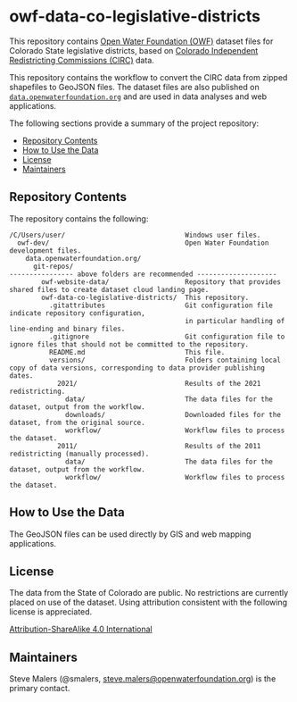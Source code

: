 # owf-data-co-legislative-districts #

This repository contains [Open Water Foundation (OWF)](https://openwaterfoundation.org)
dataset files for Colorado State legislative districts,
based on [Colorado Independent Redistricting Commissions (CIRC)](https://redistricting.colorado.gov) data.

This repository contains the workflow to convert the CIRC data from zipped shapefiles to GeoJSON files.
The dataset files are also published on
[`data.openwaterfoundation.org`](https://data.openwtaerfoundation.org)
and are used in data analyses and web applications.

The following sections provide a summary of the project repository:

* [Repository Contents](#repository-contents)
* [How to Use the Data](#how-to-use-the-data)
* [License](#license)
* [Maintainers](#maintainers)

## Repository Contents ##

The repository contains the following:

```text
/C/Users/user/                              Windows user files.
  owf-dev/                                  Open Water Foundation development files.
    data.openwaterfoundation.org/
      git-repos/
---------------- above folders are recommended --------------------
        owf-website-data/                   Repository that provides shared files to create dataset cloud landing page.
        owf-data-co-legislative-districts/  This repository.
          .gitattributes                    Git configuration file indicate repository configuration,
                                            in particular handling of line-ending and binary files.
          .gitignore                        Git configuration file to ignore files that should not be committed to the repository.
          README.md                         This file.
          versions/                         Folders containing local copy of data versions, corresponding to data provider publishing dates.
            2021/                           Results of the 2021 redistricting.
              data/                         The data files for the dataset, output from the workflow.
              downloads/                    Downloaded files for the dataset, from the original source.
              workflow/                     Workflow files to process the dataset.
            2011/                           Results of the 2011 redistricting (manually processed).
              data/                         The data files for the dataset, output from the workflow.
              workflow/                     Workflow files to process the dataset.
```

## How to Use the Data ##

The GeoJSON files can be used directly by GIS and web mapping applications.

## License ##

The data from the State of Colorado are public.
No restrictions are currently placed on use of the dataset.
Using attribution consistent with the following license is appreciated.

[Attribution-ShareAlike 4.0 International](https://creativecommons.org/licenses/by-sa/4.0/)

## Maintainers ##

Steve Malers (@smalers, steve.malers@openwaterfoundation.org) is the primary contact.
